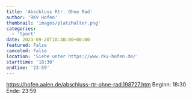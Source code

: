 ```yaml
---
title: 'Abschluss Rtr. Ohne Rad'
author: 'RKV Hofen'
thumbnail: 'images/platzhalter.png'
categories:
  - 'Sport'
date: 2023-09-20T18:30:00+00:00
featured: False
canceled: False
location: 'Siehe unter https://www.rkv-hofen.de/'
starttime: '18:30'
endtime: '23:59'
---
```

https://hofen.aalen.de/abschluss-rtr-ohne-rad.198727.htm
Beginn: 18:30
 Ende: 23:59
